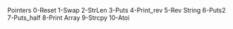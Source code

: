 Pointers
0-Reset
1-Swap
2-StrLen
3-Puts
4-Print_rev
5-Rev String
6-Puts2
7-Puts_half
8-Print Array
9-Strcpy
10-Atoi